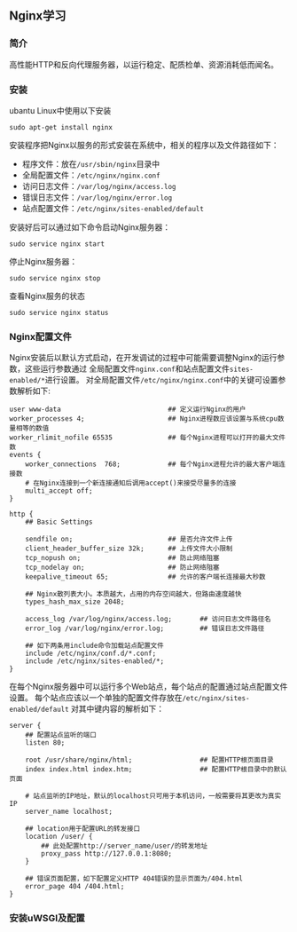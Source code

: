 <!--
 * @Author: 27
 * @LastEditors: 27
 * @Date: 2020-04-11 19:25:11
 * @LastEditTime: 2020-04-11 21:12:24
 * @FilePath: /Coding-Daily/content/Nginx相关/Nginx.md
 * @description: type some description
 -->
## Nginx学习

### 简介
高性能HTTP和反向代理服务器，以运行稳定、配质检单、资源消耗低而闻名。

### 安装
ubantu Linux中使用以下安装
```
sudo apt-get install nginx
```
安装程序把Nginx以服务的形式安装在系统中，相关的程序以及文件路径如下：
- 程序文件：放在`/usr/sbin/nginx`目录中
- 全局配置文件：`/etc/nginx/nginx.conf`
- 访问日志文件：`/var/log/nginx/access.log`
- 错误日志文件：`/var/log/nginx/error.log`
- 站点配置文件：`/etc/nginx/sites-enabled/default`

安装好后可以通过如下命令启动Nginx服务器：
```
sudo service nginx start
```
停止Nginx服务器：
```
sudo service nginx stop
```
查看Nginx服务的状态
```
sudo service nginx status
```

### Nginx配置文件
Nginx安装后以默认方式启动，在开发调试的过程中可能需要调整Nginx的运行参数，这些运行参数通过
全局配置文件`nginx.conf`和站点配置文件`sites-enabled/*`进行设置。
对全局配置文件`/etc/nginx/nginx.conf`中的关键可设置参数解析如下:
```
user www-data                           ## 定义运行Nginx的用户
worker_processes 4;                     ## Nginx进程数应该设置与系统cpu数量相等的数值
worker_rlimit_nofile 65535              ## 每个Nginx进程可以打开的最大文件数
events {
    worker_connections  768;            ## 每个Nginx进程允许的最大客户端连接数
    # 在Nginx连接到一个新连接通知后调用accept()来接受尽量多的连接
    multi_accept off;
}

http {
    ## Basic Settings

    sendfile on;                        ## 是否允许文件上传
    client_header_buffer_size 32k;      ## 上传文件大小限制
    tcp_nopush on;                      ## 防止网络阻塞
    tcp_nodelay on;                     ## 防止网络阻塞
    keepalive_timeout 65;               ## 允许的客户端长连接最大秒数

    ## Nginx散列表大小。本质越大，占用的内存空间越大，但路由速度越快
    types_hash_max_size 2048;

    access_log /var/log/nginx/access.log;       ## 访问日志文件路径名
    error_log /var/log/nginx/error.log;         ## 错误日志文件路径

    ## 如下两条用include命令加载站点配置文件
    include /etc/nginx/conf.d/*.conf;
    include /etc/nginx/sites-enabled/*;
}
```
在每个Nginx服务器中可以运行多个Web站点，每个站点的配置通过站点配置文件设置。
每个站点应该以一个单独的配置文件存放在`/etc/nginx/sites-enabled/default`
对其中键内容的解析如下：
```
server {
    ## 配置站点监听的端口
    listen 80;

    root /usr/share/nginx/html;                 ## 配置HTTP根页面目录
    index index.html index.htm;                 ## 配置HTTP根目录中的默认页面

    # 站点监听的IP地址，默认的localhost只可用于本机访问，一般需要将其更改为真实IP
    server_name localhost;

    ## location用于配置URL的转发接口
    location /user/ {
        ## 此处配置http://server_name/user/的转发地址
        proxy_pass http://127.0.0.1:8080;
    }

    ## 错误页面配置，如下配置定义HTTP 404错误的显示页面为/404.html
    error_page 404 /404.html;
}
```
### 安装uWSGI及配置










